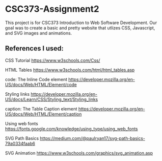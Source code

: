 # CSC373-Assignment2

This project is for CSC373 Introduction to Web Software Development. Our goal was to create a basic and pretty website that utlizes CSS, Javascript, and SVG images and animations.


## References I used:

CSS Tutorial
https://www.w3schools.com/Css/

HTML Tables
https://www.w3schools.com/html/html_tables.asp

code: The Inline Code element
https://developer.mozilla.org/en-US/docs/Web/HTML/Element/code

Styling links
https://developer.mozilla.org/en-US/docs/Learn/CSS/Styling_text/Styling_links

caption: The Table Caption element
https://developer.mozilla.org/en-US/docs/Web/HTML/Element/caption

Using web fonts
https://fonts.google.com/knowledge/using_type/using_web_fonts



SVG Path Basics
https://medium.com/@paulryan17/svg-path-basics-79a0334faab6


SVG Animation
https://www.w3schools.com/graphics/svg_animation.asp